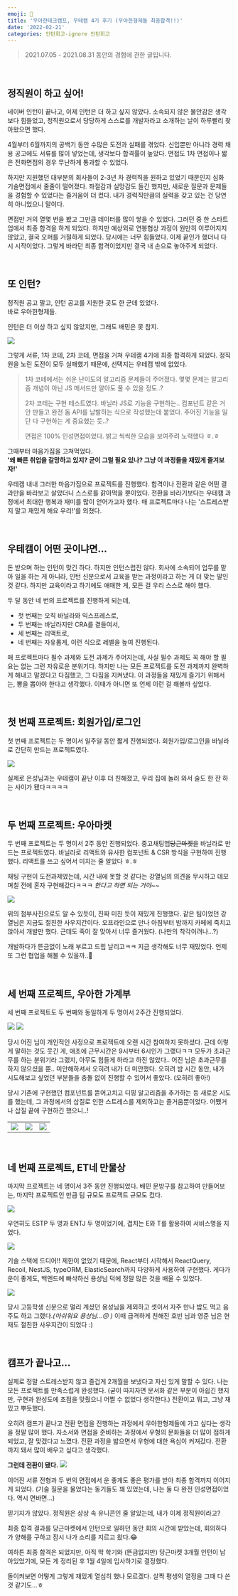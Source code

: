 ```yaml
---
emoji: 🍗
title: '우아한테크캠프, 우테캠 4기 후기 (우아한형제들 최종합격!!)'
date: '2022-02-21'
categories: 인턴회고-ignore 인턴회고
---
```


> 2021.07.05 - 2021.08.31 동안의 경험에 관한 글입니다.

&nbsp;

## 정직원이 하고 싶어!
 
네이버 인턴이 끝나고, 이제 인턴은 더 하고 싶지 않았다. 소속되지 않은 불안감은 생각보다 힘들었고, 정직원으로서 당당하게 스스로를 개발자라고 소개하는 날이 하루빨리 찾아왔으면 했다.

4월부터 6월까지의 공백기 동안 수많은 도전과 실패를 겪었다. 신입뿐만 아니라 경력 채용 공고에도 서류를 많이 넣었는데, 생각보다 합격률이 높았다. 면접도 1차 면접이나 짧은 전화면접의 경우 무난하게 통과할 수 있었다.

하지만 지원했던 대부분의 회사들이 2-3년 차 경력직을 원하고 있었기 때문인지 심화 기술면접에서 줄줄이 떨어졌다. 좌절감과 실망감도 들긴 했지만, 새로운 질문과 문제들을 경험할 수 있었다는 즐거움이 더 컸다. 내가 경력직만큼의 실력을 갖고 있는 건 당연히 아니었으니 말이다.

면접만 거의 열몇 번을 봤고 그만큼 데이터를 많이 쌓을 수 있었다. 그러던 중 한 스타트업에서 최종 합격을 하게 되었다. 하지만 예상외로 연봉협상 과정이 원만히 이루어지지 않았고, 결국 오퍼를 거절하게 되었다. 당시에는 너무 힘들었다. 이제 끝인가 했더니 다시 시작이었다. 그렇게 바라던 최종 합격이었지만 결국 내 손으로 놓아주게 되었다.

&nbsp;

## 또 인턴?
 
정직원 공고 말고, 인턴 공고를 지원한 곳도 한 군데 있었다.  
바로 우아한형제들.

인턴은 더 이상 하고 싶지 않았지만, 그래도 배민은 못 참지.

![](4-0.png)

그렇게 서류, 1차 코테, 2차 코테, 면접을 거쳐 우테캠 4기에 최종 합격하게 되었다. 정직원을 노린 도전이 모두 실패했기 때문에, 선택지는 우테캠 밖에 없었다.

> 1차 코테에서는 쉬운 난이도의 알고리즘 문제들이 주어졌다.
> 몇몇 문제는 알고리즘 개념이 아닌 JS 메서드만 알아도 풀 수 있을 정도..?
> 
> 2차 코테는 구현 테스트였다. 바닐라 JS로 기능을 구현하는..
> 컴포넌트 같은 거 안 만들고 완전 돔 API를 남발하는 식으로 작성했는데 붙었다.
> 주어진 기능을 일단 다 구현하는 게 중요했는 듯..?
>
> 면접은 100% 인성면접이었다. 밝고 씩씩한 모습을 보여주려 노력했다 ㅎ.ㅎ

그때부터 마음가짐을 고쳐먹었다.  
**'왜 빠른 취업을 갈망하고 있지? 굳이 그럴 필요 있나? 그냥 이 과정들을 재밌게 즐겨보자!'**

우테켐 내내 그러한 마음가짐으로 프로젝트를 진행했다. 합격이나 전환과 같은 어떤 결과만을 바라보고 살았더니 스스로를 갉아먹을 뿐이었다. 전환을 바라기보다는 우테캠 과정에서 최대한 행복과 재미를 많이 얻어가고자 했다. 매 프로젝트마다 나는 '스트레스받지 말고 재밌게 해요 우리!'를 외쳤다.

&nbsp;

## 우테캠이 어떤 곳이냐면...

돈 받으며 하는 인턴이 맞긴 하다. 하지만 인턴스럽진 않다. 회사에 소속되어 업무를 맡아 일을 하는 게 아니라, 인턴 신분으로서 교육을 받는 과정이라고 하는 게 더 맞는 말인 것 같다. 하지만 교육이라고 하기에도 애매한 게, 모든 걸 우리 스스로 해야 했다.

두 달 동안 네 번의 프로젝트를 진행하게 되는데,
- 첫 번째는 오직 바닐라와 익스프레스로,
- 두 번째는 바닐라지만 CRA를 곁들여서,
- 세 번째는 리액트로,
- 네 번째는 자유롭게,
이런 식으로 레벨을 높여 진행된다.

매 프로젝트마다 필수 과제와 도전 과제가 주어지는데, 사실 필수 과제도 꼭 해야 할 필요는 없는 그런 자유로운 분위기다. 하지만 나는 모든 프로젝트를 도전 과제까지 완벽하게 해내고 말겠다고 다짐했고, 그 다짐을 지켜냈다. 이 과정들을 재밌게 즐기기 위해서는, 뽕을 뽑아야 한다고 생각했다. 이때가 아니면 또 언제 이런 걸 해볼까 싶었다.

&nbsp;

## 첫 번째 프로젝트: 회원가입/로그인

첫 번째 프로젝트는 두 명이서 일주일 동안 짧게 진행되었다. 회원가입/로그인을 바닐라로 간단히 만드는 프로젝트였다.

![](4-1.png)

실제로 은성님과는 우테캠이 끝난 이후 더 친해졌고, 우리 집에 놀러 와서 술도 한 잔 하는 사이가 됐다ㅋㅋㅋㅋ

&nbsp;

## 두 번째 프로젝트: 우아마켓

두 번째 프로젝트는 두 명이서 2주 동안 진행되었다. 중고채팅앱~~당근마켓~~을 바닐라로 만드는 프로젝트였다. 바닐라로 리액트와 유사한 컴포넌트 & CSR 방식을 구현하여 진행했다. 리액트를 쓰고 싶어서 미치는 줄 알았다 ㅎ.ㅎ

채팅 구현이 도전과제였는데, 시간 내에 못할 것 같다는 강열님의 의견을 무시하고 데모 며칠 전에 혼자 구현해갔다ㅋㅋㅋ _한다고 하면 되는 거야~~_

![](4-2.png)

위의 첨부사진으로도 알 수 있듯이, 진짜 미친 듯이 재밌게 진행했다. 같은 팀이었던 강열님은 지금도 절친한 사우지간이다. 오프라인으로 만나 아침부터 밤까지 카페에 죽치고 앉아서 개발만 했다. 근데도 죽이 잘 맞아서 너무 즐거웠다. (나만의 착각이려나...?)

개발하다가 뜬금없이 노래 부르고 드립 날리고ㅋㅋ 지금 생각해도 너무 재밌었다. 언제 또 그런 협업을 해볼 수 있을까..🥲

&nbsp;

## 세 번째 프로젝트, 우아한 가계부

세 번째 프로젝트도 두 번째와 동일하게 두 명이서 2주간 진행되었다.

![](4-3.png)
![](4-4.png)

당시 어진 님이 개인적인 사정으로 프로젝트에 오랜 시간 참여하지 못하셨다. 근데 이렇게 말하는 것도 웃긴 게, 애초에 근무시간은 9시부터 6시인가 그랬다ㅋㅋ 모두가 초과근무를 하는 분위기라 그랬지, 아무도 힘들게 하라고 하진 않았다.. 어진 님은 초과근무를 하지 않으셨을 뿐.. 미안해하셔서 오히려 내가 더 미안했다. 오히려 밤 시간 동안, 내가 시도해보고 싶었던 부분들을 충돌 없이 진행할 수 있어서 좋았다. (오히려 좋아!)

당시 기존에 구현했던 컴포넌트를 뜯어고치고 디핑 알고리즘을 추가하는 등 새로운 시도를 했는데, 그 과정에서의 삽질로 인한 스트레스를 제외하고는 즐거움뿐이었다. 어쨌거나 삽질 끝에 구현하긴 했으니..!

| | | |
| - | - | - |
| ![](4-5.png) | ![](4-6.png) | ![](4-7.png) |

&nbsp;

## 네 번째 프로젝트, ET네 만물상

마지막 프로젝트는 네 명이서 3주 동안 진행되었다. 배민 문방구를 참고하여 만들어보는, 마지막 프로젝트인 만큼 팀 규모도 프로젝트 규모도 컸다.

![](4-8.gif)

우연히도 ESTP 두 명과 ENTJ 두 명이었기에, 겹치는 E와 T를 활용하여 서비스명을 지었다.

![](4-9.png)

기술 스택에 드디어!! 제한이 없었기 때문에, React부터 시작해서 ReactQuery, Recoil, NestJS, typeORM, ElasticSearch까지 다양하게 사용하여 구현했다. 게다가 운이 좋게도, 백엔드에 빠삭하신 용성님 덕에 정말 많은 것을 배울 수 있었다.

![](4-10.png)

당시 고등학생 신분으로 멀리 계셨던 용성님을 제외하고 셋이서 자주 만나 밥도 먹고 음주도 하고 그랬다._(아쉬워요 용성님...😢 )_ 이때 급격하게 친해진 호빈 님과 영준 님은 현재도 절친한 사우지간이 되었다 :)

&nbsp;

## 캠프가 끝나고...

실제로 정말 스트레스받지 않고 즐겁게 2개월을 보냈다고 자신 있게 말할 수 있다. 나는 모든 프로젝트를 만족스럽게 완성했다. (굳이 따지자면 문서화 같은 부분이 아쉽긴 했지만, 구현과 완성도에 초점을 맞췄으니 어쩔 수 없었다 생각한다.) 전환이고 뭐고, 그냥 재밌고 뿌듯했다.

오히려 캠프가 끝나고 전환 면접을 진행하는 과정에서 우아한형제들에 가고 싶다는 생각을 정말 많이 했다. 자소서와 면접을 준비하는 과정에서 우형의 문화들을 더 많이 접하게 되었고, 잘 맞겠다고 느꼈다. 전환 과정을 밟으면서 우형에 대한 욕심이 커져갔다. 전환까지 돼서 많이 배우고 싶다고 생각했다.

**그런데 전환이 됐다.**
![](4-11.png)

이어진 서류 전형과 두 번의 면접에서 운 좋게도 좋은 평가를 받아 최종 합격까지 이어지게 되었다. (기술 질문을 물었다는 동기들도 꽤 있었는데, 나는 둘 다 완전 인성면접이었다. 역시 면바면...)

믿기지가 않았다. 정직원은 상상 속 유니콘인 줄 알았는데, 내가 이제 정직원이라고?

최종 합격 결과를 당근마켓에서 인턴으로 일하던 동안 회의 시간에 받았는데, 회의하다가 양해를 구하고 잠시 나가 소리를 지르고 왔다.😂

여하튼 최종 합격은 되었지만, 아직 막 학기와 (뜬금없지만) 당근마켓 3개월 인턴이 남아있었기에, 모든 게 정리된 후 1월 4일에 입사하기로 결정했다.

돌이켜보면 어떻게 그렇게 재밌게 열심히 했나 모르겠다. 살짝 평생의 열정을 그때 다 쓴 것 같기도...ㅎ

```toc
```